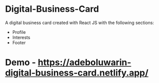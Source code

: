 # Digital-Business-Card
A digital business card created with React JS with the following sections:
- Profile
- Interests
- Footer

# Demo - https://adeboluwarin-digital-business-card.netlify.app/
